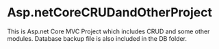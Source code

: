 # Asp.netCoreCRUDandOtherProject
This is Asp.net Core MVC Project which includes CRUD and some other modules.
Database backup file is also included in the DB folder.
